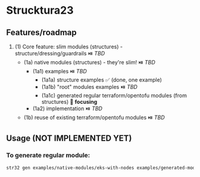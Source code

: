 # Strucktura23

## Features/roadmap

1. (1) Core feature: slim modules (structures) - structure/dressing/guardrails :play_or_pause_button: *TBD*
	* (1a) native modules (structures) - they're slim! :play_or_pause_button: *TBD*
		*  (1a1) examples :play_or_pause_button: *TBD*
			* (1a1a) structure examples :white_check_mark: (done, one example)
			* (1a1b) "root" modules examples :play_or_pause_button: *TBD*
			* (1a1c) generated regular terraform/opentofu modules (from structures) :dart: **focusing**
		*  (1a2) implementation :play_or_pause_button: *TBD*
	* (1b) reuse of existing terraform/opentofu modules  :play_or_pause_button: *TBD*


## Usage (NOT IMPLEMENTED YET)

### To generate regular module:



```bash
str32 gen examples/native-modules/eks-with-nodes examples/generated-modules/eks-with-nodes
``` 
